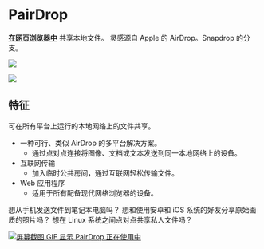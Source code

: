# PairDrop

  [**在网页浏览器中**](https://pairdrop.net/) 共享本地文件。
  灵感源自 Apple 的 AirDrop。Snapdrop
  的分支。

![](https://cdn.jsdelivr.net/gh/xiaoY233/PicList@main/public/assets/PairDrop.png)

![](https://img.shields.io/badge/Copyright-arch3rPro-ff9800?style=flat&logo=github&logoColor=white)

## 特征

  可在所有平台上运行的本地网络上的文件共享。

  - 一种可行、类似 AirDrop 的多平台解决方案。
    - 通过点对点连接将图像、文档或文本发送到同一本地网络上的设备。
  - 互联网传输
    - 加入临时公共房间，通过互联网轻松传输文件。
  - Web 应用程序
    - 适用于所有配备现代网络浏览器的设备。

  想从手机发送文件到笔记本电脑吗？
  想和使用安卓和 iOS 系统的好友分享原始画质的照片吗？
  想在 Linux 系统之间点对点共享私人文件吗？

  [![屏幕截图 GIF 显示 PairDrop 正在使用中](https://github.com/schlagmichdoch/PairDrop/raw/master/docs/pairdrop_screenshot_mobile.gif)](https://github.com/schlagmichdoch/PairDrop/blob/master/docs/pairdrop_screenshot_mobile.gif)